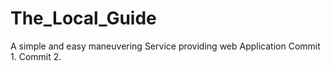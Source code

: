 # The_Local_Guide
A simple and easy maneuvering Service providing web Application
Commit 1.
Commit 2.
